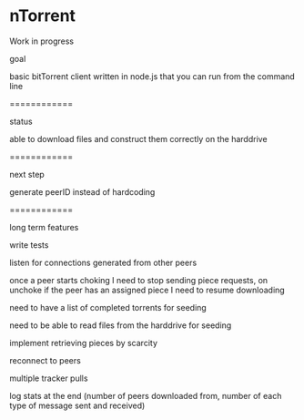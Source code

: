 nTorrent
============

Work in progress

goal

basic bitTorrent client written in node.js that you can run from the command line

============

status

able to download files and construct them correctly on the harddrive

============

next step

generate peerID instead of hardcoding

============

long term features

write tests

listen for connections generated from other peers

once a peer starts choking I need to stop sending piece requests, on unchoke if the peer has an assigned piece I need to resume downloading

need to have a list of completed torrents for seeding

need to be able to read files from the harddrive for seeding

implement retrieving pieces by scarcity

reconnect to peers

multiple tracker pulls

log stats at the end
(number of peers downloaded from, number of each type of message sent and received)
